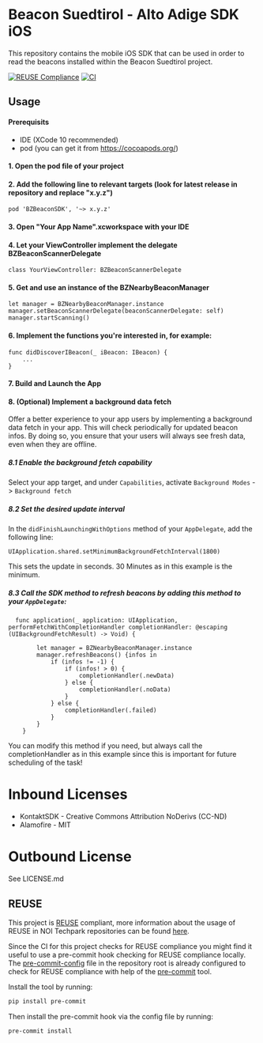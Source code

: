 <!--
SPDX-FileCopyrightText: NOI Techpark <digital@noi.bz.it>

SPDX-License-Identifier: CC0-1.0
-->

# Beacon Suedtirol - Alto Adige SDK iOS
This repository contains the mobile iOS SDK that can be used in order to read the beacons installed within the Beacon Suedtirol project.

[![REUSE Compliance](https://github.com/noi-techpark/it.bz.beacon.sdk.ios/actions/workflows/reuse.yml/badge.svg)](https://github.com/noi-techpark/odh-docs/wiki/REUSE#badges)
[![CI](https://github.com/noi-techpark/it.bz.beacon.sdk.ios/actions/workflows/ci.yml/badge.svg)](https://github.com/noi-techpark/it.bz.beacon.sdk.ios/actions/workflows/ci.yml)

## Usage
#### Prerequisits
- IDE (XCode 10 recommended)
- pod (you can get it from https://cocoapods.org/)
#### 1. Open the pod file of your project
#### 2. Add the following line to relevant targets (look for latest release in repository and replace "x.y.z")
```
pod 'BZBeaconSDK', '~> x.y.z'
```
#### 3. Open "Your App Name".xcworkspace with your IDE

#### 4. Let your ViewController implement the delegate BZBeaconScannerDelegate
```
class YourViewController: BZBeaconScannerDelegate 
``` 

#### 5. Get and use an instance of the BZNearbyBeaconManager
```
let manager = BZNearbyBeaconManager.instance
manager.setBeaconScannerDelegate(beaconScannerDelegate: self)
manager.startScanning()
``` 
#### 6. Implement the functions you're interested in, for example:
```
func didDiscoverIBeacon(_ iBeacon: IBeacon) {
    ...
}
``` 

#### 7. Build and Launch the App

#### 8. (Optional) Implement a background data fetch
Offer a better experience to your app users by implementing a background data fetch in your app. This will check periodically for updated beacon infos. By doing so, you ensure that your users will always see fresh data, even when they are offline.

##### 8.1 Enable the background fetch capability
Select your app target, and under `Capabilities`, activate `Background Modes` -> `Background fetch`
##### 8.2 Set the desired update interval
In the `didFinishLaunchingWithOptions` method of your `AppDelegate`, add the following line:
```
UIApplication.shared.setMinimumBackgroundFetchInterval(1800)
```
This sets the update in seconds. 30 Minutes as in this example is the minimum.
##### 8.3 Call the SDK method to refresh beacons by adding this method to your `AppDelegate`:
```
  func application(_ application: UIApplication, performFetchWithCompletionHandler completionHandler: @escaping (UIBackgroundFetchResult) -> Void) {

        let manager = BZNearbyBeaconManager.instance
        manager.refreshBeacons() {infos in
            if (infos != -1) {
                if (infos! > 0) {
                    completionHandler(.newData)
                } else {
                    completionHandler(.noData)
                }
            } else {
                completionHandler(.failed)
            }
        }
    }
```
You can modify this method if you need, but always call the completionHandler as in this example since this is important for future scheduling of the task!

# Inbound Licenses
- KontaktSDK - Creative Commons Attribution NoDerivs (CC-ND)
- Alamofire - MIT

# Outbound License
See LICENSE.md

## REUSE

This project is [REUSE](https://reuse.software) compliant, more information about the usage of REUSE in NOI Techpark repositories can be found [here](https://github.com/noi-techpark/odh-docs/wiki/Guidelines-for-developers-and-licenses#guidelines-for-contributors-and-new-developers).

Since the CI for this project checks for REUSE compliance you might find it useful to use a pre-commit hook checking for REUSE compliance locally. The [pre-commit-config](.pre-commit-config.yaml) file in the repository root is already configured to check for REUSE compliance with help of the [pre-commit](https://pre-commit.com) tool.

Install the tool by running:
```bash
pip install pre-commit
```
Then install the pre-commit hook via the config file by running:
```bash
pre-commit install
```

